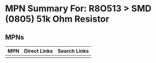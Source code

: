 



# MPN Summary For: R8O513 > SMD (0805) 51k Ohm Resistor

## MPNs
  

|MPN|Direct Links|Search Links|
| :--- | :--- | :--- |
||||
